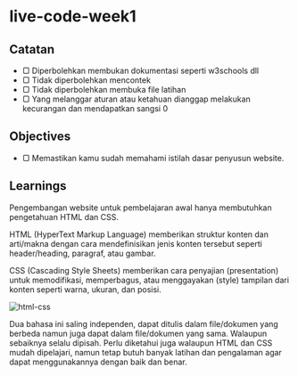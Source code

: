 # live-code-week1

## Catatan
- ▢ Diperbolehkan membukan dokumentasi seperti w3schools dll
- ▢ Tidak diperbolehkan mencontek 
- ▢ Tidak diperbolehkan membuka file latihan
- ▢ Yang melanggar aturan atau ketahuan dianggap melakukan kecurangan dan mendapatkan sangsi 0

## Objectives

- ▢ Memastikan kamu sudah memahami istilah dasar penyusun website.

## Learnings

Pengembangan website untuk pembelajaran awal hanya membutuhkan pengetahuan HTML dan CSS.

HTML (HyperText Markup Language) memberikan struktur konten dan arti/makna dengan cara mendefinisikan jenis konten tersebut seperti header/heading, paragraf, atau gambar.

CSS (Cascading Style Sheets) memberikan cara penyajian (presentation) untuk memodifikasi, memperbagus, atau menggayakan (style) tampilan dari konten seperti warna, ukuran, dan posisi.

![html-css](https://user-images.githubusercontent.com/45805396/52021122-67162400-2526-11e9-90bc-0a5ca4e1fb41.png)

Dua bahasa ini saling independen, dapat ditulis dalam file/dokumen yang berbeda namun juga dapat dalam file/dokumen yang sama. Walaupun sebaiknya selalu dipisah. Perlu diketahui juga walaupun HTML dan CSS mudah dipelajari, namun tetap butuh banyak latihan dan pengalaman agar dapat menggunakannya dengan baik dan benar.


